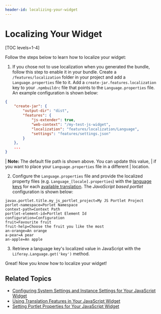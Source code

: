 ```yaml
---
header-id: localizing-your-widget
---
```


# Localizing Your Widget

[TOC levels=1-4]

Follow the steps below to learn how to localize your widget:

1.  If you chose not to use localization when you generated the bundle, 
    follow this step to enable it in your bundle. Create
    a `/features/localization` folder in your project and add
    a `Language.properties` file to it. Add a `create-jar.features.localization`
    key to your `.npmbuildrc` file that points to the `Language.properties`
    file. An example configuration is shown below:
 
```json
{
	"create-jar": {
		"output-dir": "dist",
		"features": {
			"js-extender": true,
			"web-context": "/my-test-js-widget",
			"localization": "features/localization/Language",
			"settings": "features/settings.json"
		}
	},
	...
}
```

| **Note:** The default file path is shown above. You can update this value, 
| if you want to place your `Language.properties` file in a different 
| location.

2.  Configure the `Language.properties` file and provide the localized property 
    files (e.g. `Language_[locale].properties`) with the 
    [language keys](/docs/7-2/frameworks/-/knowledge_base/f/localizing-your-application#what-are-language-keys) 
    for each 
    [available translation](/docs/7-2/frameworks/-/knowledge_base/f/localizing-your-application#what-locales-are-available-by-default). 
    The *JavaScript based portlet* configuration is shown below:

```properties
javax.portlet.title.my_js_portlet_project=My JS Portlet Project
porlet-namespace=Porlet Namespace
context-path=Context Path
portlet-element-id=Portlet Element Id
configuration=Configuration
fruit=Favourite fruit
fruit-help=Choose the fruit you like the most
an-orange=An orange
a-pear=A pear
an-apple=An apple
```

3.  Retrieve a language key's localized value in JavaScript with the 
    `Liferay.Language.get('key')` method.

Great! Now you know how to localize your widget! 

## Related Topics

- [Configuring System Settings and Instance Settings for Your JavaScript Widget](/docs/7-2/frameworks/-/knowledge_base/f/configuring-system-settings-and-instance-settings-for-your-js-widget)
- [Using Translation Features in Your JavaScript Widget](/docs/7-2/frameworks/-/knowledge_base/f/using-translation-features-in-your-javascript-widget)
- [Setting Portlet Properties for Your JavaScript Widget](/docs/7-2/frameworks/-/knowledge_base/f/setting-portlet-properties-for-your-javascript-widget)
